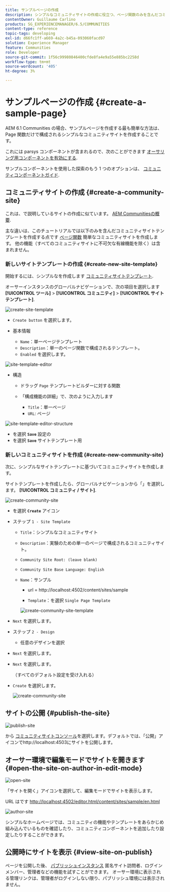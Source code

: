 ```yaml
---
title: サンプルページの作成
description: シンプルなコミュニティサイトの作成に役立つ、ページ関数のみを含んだコミュニティサイトテンプレートを作成する方法を説明します。
contentOwner: Guillaume Carlino
products: SG_EXPERIENCEMANAGER/6.5/COMMUNITIES
content-type: reference
topic-tags: developing
exl-id: d66fc1ff-a669-4a2c-b45a-093060facd97
solution: Experience Manager
feature: Communities
role: Developer
source-git-commit: 1f56c99980846400cfde8fa4e9a55e885bc2258d
workflow-type: tm+mt
source-wordcount: '405'
ht-degree: 3%

---
```


# サンプルページの作成 {#create-a-sample-page}

AEM 6.1 Communities の場合、サンプルページを作成する最も簡単な方法は、Page 関数だけで構成されるシンプルなコミュニティサイトを作成することです。

これには parsys コンポーネントが含まれるので、次のことができます [オーサリング用コンポーネントを有効にする](basics.md#accessing-communities-components).

サンプルコンポーネントを使用した探索のもう 1 つのオプションは、 [コミュニティコンポーネントガイド](components-guide.md).

## コミュニティサイトの作成 {#create-a-community-site}

これは、で説明しているサイトの作成に似ています。 [AEM Communitiesの概要](getting-started.md).

主な違いは、このチュートリアルでは以下のみを含んだコミュニティサイトテンプレートを作成する点です [ページ関数](functions.md#page-function) 簡単なコミュニティサイトを作成します。 他の機能（すべてのコミュニティサイトに不可欠な有線機能を除く）は含まれません。

### 新しいサイトテンプレートの作成 {#create-new-site-template}

開始するには、シンプルなを作成します [コミュニティサイトテンプレート](sites.md).

オーサーインスタンスのグローバルナビゲーションで、次の項目を選択します **[!UICONTROL ツール]** > **[!UICONTROL コミュニティ]** > **[!UICONTROL サイトテンプレート]**.

![create-site-template](assets/create-site-template1.png)

* `Create button` を選択します。
* 基本情報

   * `Name`：単一ページテンプレート
   * `Description`：単一のページ関数で構成されるテンプレート。
   * `Enabled` を選択します。

![site-template-editor](assets/site-template-editor.png)

* 構造

   * ドラッグ `Page` テンプレートビルダーに対する関数
   * 「構成機能の詳細」で、次のように入力します

      * `Title`：単一ページ
      * `URL`: ページ

![site-template-editor-structure](assets/site-template-editor1.png)

* を選択 **`Save`** 設定の
* を選択 **`Save`** サイトテンプレート用

### 新しいコミュニティサイトを作成 {#create-new-community-site}

次に、シンプルなサイトテンプレートに基づいてコミュニティサイトを作成します。

サイトテンプレートを作成したら、グローバルナビゲーションから「」を選択します。 **[!UICONTROL コミュニティ / サイト]**.

![create-community-site](assets/create-community-site1.png)

* を選択 **`Create`** アイコン

* ステップ `1 - Site Template`

   * `Title`：シンプルなコミュニティサイト
   * `Description`：実験のための単一のページで構成されるコミュニティサイト。
   * `Community Site Root: (leave blank)`
   * `Community Site Base Language: English`
   * `Name`：サンプル

      * url = http://localhost:4502/content/sites/sample

      * `Template`：を選択 `Single Page Template`

     ![create-community-site-template](assets/create-community-site-template.png)

* `Next` を選択します。
* ステップ `2 - Design`

   * 任意のデザインを選択

* `Next` を選択します。
* `Next` を選択します。

  （すべてのデフォルト設定を受け入れる）

* `Create` を選択します。

  ![create-community-site](assets/create-community-site.png)

## サイトの公開 {#publish-the-site}

![publish-site](assets/publish-site.png)

から [コミュニティサイトコンソール](sites-console.md)を選択します。デフォルトでは、「公開」アイコンでhttp://localhost:4503にサイトを公開します。

## オーサー環境で編集モードでサイトを開きます {#open-the-site-on-author-in-edit-mode}

![open-site](assets/open-site.png)

「サイトを開く」アイコンを選択して、編集モードでサイトを表示します。

URL はです [http://localhost:4502/editor.html/content/sites/sample/en.html](http://localhost:4502/editor.html/content/sites/sample/en.html)

![author-site](assets/author-site.png)

シンプルなホームページでは、コミュニティの機能やテンプレートをあらかじめ組み込んでいるものを確認したり、コミュニティコンポーネントを追加したり設定したりすることができます。

## 公開時にサイトを表示 {#view-site-on-publish}

ページを公開した後、 [パブリッシュインスタンス](http://localhost:4503/content/sites/sample/en.html) 匿名サイト訪問者、ログインメンバー、管理者などの機能を試すことができます。 オーサー環境に表示される管理リンクは、管理者がログインしない限り、パブリッシュ環境には表示されません。
